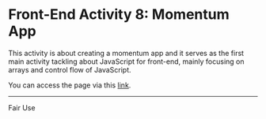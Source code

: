 # Front-End Activity 8: Momentum App

This activity is about creating a momentum app and it serves as the first main activity tackling about JavaScript for front-end, mainly focusing on arrays and control flow of JavaScript.

You can access the page via this [link](https://patricklsamson.github.io/batch8-activities/a8-momentum-app/index.html).

---

Fair Use

